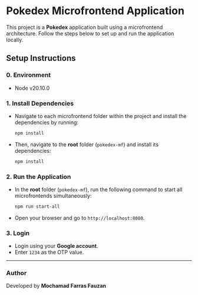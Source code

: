 # Pokedex Microfrontend Application

This project is a **Pokedex** application built using a microfrontend architecture. Follow the steps below to set up and run the application locally.

## Setup Instructions

### 0. Environment

- Node v20.10.0

### 1. Install Dependencies

- Navigate to each microfrontend folder within the project and install the dependencies by running:

    ```bash
    npm install
    ```

- Then, navigate to the **root** folder (`pokedex-mf`) and install its dependencies:

    ```bash
    npm install
    ```

### 2. Run the Application

- In the **root** folder (`pokedex-mf`), run the following command to start all microfrontends simultaneously:

    ```bash
    npm run start-all
    ```

- Open your browser and go to `http://localhost:8080`.

### 3. Login

- Login using your **Google account**.
- Enter `1234` as the OTP value.

---

### Author

Developed by **Mochamad Farras Fauzan**
